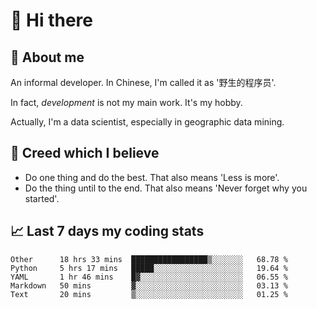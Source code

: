 # 👋 Hi there

## :speech_balloon: About me

An informal developer. In Chinese, I'm called it as '野生的程序员'.

In fact, _development_ is not my main work. It's my hobby.

Actually, I'm a data scientist, especially in geographic data mining.

## :see_no_evil: Creed which I believe

- Do one thing and do the best. That also means 'Less is more'.
- Do the thing until to the end. That also means 'Never forget why you started'.

## :chart_with_upwards_trend: Last 7 days my coding stats

<!--START_SECTION:waka-->
```text
Other      18 hrs 33 mins  █████████████████▒░░░░░░░   68.78 % 
Python     5 hrs 17 mins   █████░░░░░░░░░░░░░░░░░░░░   19.64 % 
YAML       1 hr 46 mins    █▓░░░░░░░░░░░░░░░░░░░░░░░   06.55 % 
Markdown   50 mins         ▓░░░░░░░░░░░░░░░░░░░░░░░░   03.13 % 
Text       20 mins         ▒░░░░░░░░░░░░░░░░░░░░░░░░   01.25 % 
```
<!--END_SECTION:waka-->

